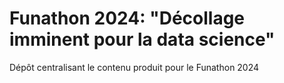 # Funathon 2024: "Décollage imminent pour la data science"

Dépôt centralisant le contenu produit pour le Funathon 2024
